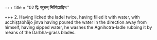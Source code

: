 +++
title = "02 द्विः स्रुचन् निर्लिह्याद्भिः"

+++
2. Having licked the ladel twice, having filled it with water, with ucchiṣṭabhājo jinva having poured the water in the direction away from himself, having sipped water, he washes the Agnihotra-ladle rubbing it by means of the Darbha-grass blades.  
